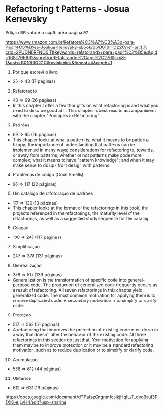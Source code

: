 # Refactoring t Patterns - Josua Kerievsky

Ediçao BR vai até o cap6: até a pagina 97

https://www.amazon.com.br/Refatora%C3%A7%C3%A3o-para-Padr%C3%B5es-Joshua-Kerievsky-ebook/dp/B019HIO22C/ref=sr_1_1?crid=2PUDNDRFNO0IT&keywords=refatorando+para+padr%C3%B5es&qid=1682796992&sprefix=REfatorando%2Caps%2C276&sr=8-1&asin=B019HIO22C&revisionId=&format=4&depth=1

1. Por que escrevi o livro
+ 26 => 43 (17 páginas)

2. Refatoraçâo
+ 43 => 69 (26 páginas)
+ In this chapter I offer a few thoughts on what refactoring is and
what you need to do to be good at it. This chapter is best read
in accompaniment with the chapter "Principles in Refactoring"

3. Padrôes
+ 69 => 95 (26 páginas)
+ This chapter looks at what a pattern is; what it means to be
patterns happy; the importance of understanding that patterns
can be implemented in many ways; considerations for
refactoring to, towards, or away from patterns; whether or not
patterns make code more complex; what it means to have
"pattern knowledge"; and when it may make sense to do up-
front design with patterns.

4. Problemas de códgo (Code Smells)
+ 95 => 117 (22 páginas)

5. Um catalogo de rafotoraçao de padroes
+ 117 => 130 (13 páginas)
+ This chapter looks at the format of the refactorings in this book,
the projects referenced in the refactorings, the maturity level of
the refactorings, as well as a suggested study sequence for the
catalog. 




6. Criaçao
+ 130 => 247 (117 páginas)

7. Simplificaçao
+ 247 => 378 (131 páginas)

8. Genrealizaçao
+ 378 =>  517 (139 páginas)
+ Generalization is the transformation of specific code into
general-purpose code. The production of generalized code
frequently occurs as a result of refactoring. All seven
refactorings in this chapter yield generalized code. The most
common motivation for applying them is to remove duplicated
code. A secondary motivation is to simplify or clarify code.


9. Proteçao
+ 517 => 568 (51 páginas)
+ A refactoring that improves the protection of existing code must
do so in a way that doesn't alter the behavior of the existing
code. All three refactorings in this section do just that. Your
motivation for applying them may be to improve protection or it
may be a standard refactoring motivation, such as to reduce
duplication or to simplify or clarify code.

10. Acumulaçao
+ 568 => 612 (44 páginas)

11. Utiitarios
+ 612 => 631 (19 páginas)


https://docs.google.com/document/d/1PafszGngnmfcolkjHqILyT_dvo9uul3P1XKI-ejLvH4/edit?usp=sharing
